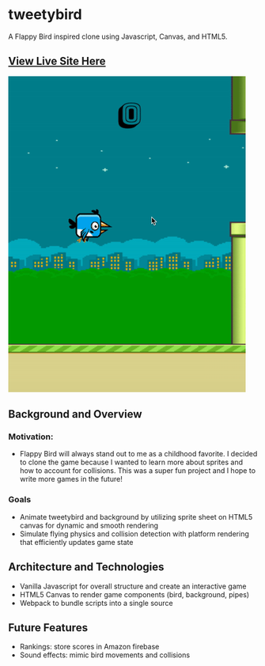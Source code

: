 # tweetybird
A Flappy Bird inspired clone using Javascript, Canvas, and HTML5. 

[View Live Site Here](https://ebaek.github.io/tweetybird/)
---

![Image](images/sample-game.gif)

## Background and Overview
  ### Motivation: 
  * Flappy Bird will always stand out to me as a childhood favorite. I decided to clone the game because I wanted to learn 
  more about sprites and how to account for collisions. This was a super fun project and I hope to write more games in the 
  future! 
  
  ### Goals 
  * Animate tweetybird and background by utilizing sprite sheet on HTML5 canvas for dynamic and smooth rendering
  * Simulate flying physics and collision detection with platform rendering that efficiently updates game state

## Architecture and Technologies
  * Vanilla Javascript for overall structure and create an interactive game 
  * HTML5 Canvas to render game components (bird, background, pipes)
  * Webpack to bundle scripts into a single source

## Future Features
* Rankings: store scores in Amazon firebase 
* Sound effects: mimic bird movements and collisions 
